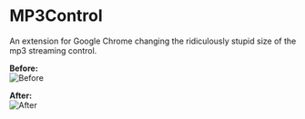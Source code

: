 MP3Control
==========

An extension for Google Chrome changing the ridiculously stupid size of the mp3 streaming control.

**Before:**  
![Before](http://puu.sh/81qmf/ca43ae1620.png)

**After:**  
![After](http://puu.sh/81n05/dce2501e08.png)
